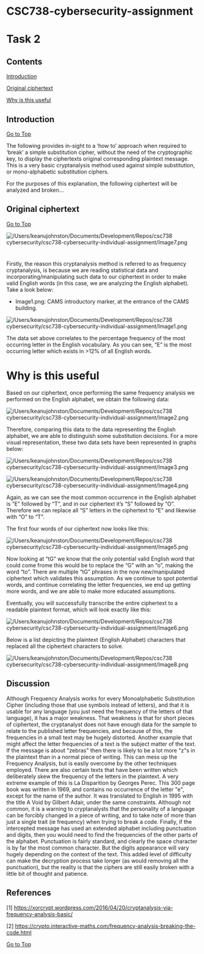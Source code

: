 
# CSC738-cybersecurity-assignment
# Task 2

## Contents
[Introduction](#introduction)

[Original ciphertext](#original-ciphertext)

[Why is this useful](#why-is-this-useful)

## Introduction
[Go to Top](#top)

The following provides in-sight to a ‘how to’ approach when required to ‘break’  a simple substitution cipher, without the need of the cryptographic key, to display the ciphertexts original corresponding plaintext message. This is a very basic cryptanalysis method used against  simple substitution, or mono-alphabetic substitution ciphers.

For the purposes of this explanation, the following ciphertext will be analyzed and broken…

[](#top)

## Original ciphertext
[Go to Top](#top)

![/Users/keanujohnston/Documents/Development/Repos/csc738 cybersecurity/csc738-cybersecurity-individual-assignment/Image7.png](Image7.png)

# 

Firstly, the reason this cryptanalysis method is referred to as frequency cryptanalysis, is because we are reading statistical data and incorporating/manipulating such data to our ciphertext in order to make valid English words (in this case, we are analyzing the English alphabet). Take a look below:

  - Image1.png: CAMS introductory marker, at the entrance of the CAMS building.
    
![/Users/keanujohnston/Documents/Development/Repos/csc738 cybersecurity/csc738-cybersecurity-individual-assignment/Image1.png](Image1.png)

The data set above correlates to the percentage frequency of the most occurring letter in the English vocabulary. As you can see, “E” is the most occurring letter which exists in >12% of all English words.

# Why is this useful

Based on our ciphertext, once performing the same frequency analysis we performed on the English alphabet, we obtain the following data:

![/Users/keanujohnston/Documents/Development/Repos/csc738 cybersecurity/csc738-cybersecurity-individual-assignment/Image2.png](Image2.png)

Therefore, comparing this data to the data representing the English alphabet, we are able to distinguish some substitution decisions. For a more visual representation, these two data sets have been represented in graphs below:

![/Users/keanujohnston/Documents/Development/Repos/csc738 cybersecurity/csc738-cybersecurity-individual-assignment/Image3.png](Image3.png)

![/Users/keanujohnston/Documents/Development/Repos/csc738 cybersecurity/csc738-cybersecurity-individual-assignment/Image4.png](Image4.png)

Again, as we can see the most common occurrence in the English alphabet is “E” followed by “T”, and in our ciphertext it’s “S” followed by “O”. Therefore we can replace all “S” letters in the ciphertext to “E” and likewise with “O” to “T”.

The first four words of our ciphertext now looks like this:

![/Users/keanujohnston/Documents/Development/Repos/csc738 cybersecurity/csc738-cybersecurity-individual-assignment/Image5.png](Image5.png)

Now looking at “tG” we know that the only potential valid English word that could come frome this would be to replace the “G” with an “o”, making the word “to”. There are multiple “tG” phrases in the now new/manipulated ciphertext which validates this assumption. As we continue to spot potential words, and continue correlating the letter frequencies, we end up getting more words, and we are able to make more educated assumptions.

Eventually, you will successfully transcribe the entire ciphertext to a readable plaintext format, which will look exactly like this:

![/Users/keanujohnston/Documents/Development/Repos/csc738 cybersecurity/csc738-cybersecurity-individual-assignment/Image6.png](Image6.png)

Below is a list depicting the plaintext (English Alphabet) characters that replaced all the ciphertext characters to solve.

![/Users/keanujohnston/Documents/Development/Repos/csc738 cybersecurity/csc738-cybersecurity-individual-assignment/Image8.png](Image8.png)

## Discussion

Although Frequency Analysis works for every Monoalphabetic Substitution Cipher (including those that use symbols instead of letters), and that it is usable for any language (you just need the frequency of the letters of that language), it has a major weakness.
That weakness is that for short pieces of ciphertext, the cryptanalyst does not have enough data for the sample to relate to the published letter frequencies, and because of this, the frequencies in a small text may be hugely distorted.
Another example that might affect the letter frequencies of a text is the subject matter of the text. If the message is about "zebras" then there is likely to be a lot more "z"s in the plaintext than in a normal piece of writing. This can mess up the Frequency Analysis, but is easily overcome by the other techniques employed.
There are also certain texts that have been written which deliberately skew the frequency of the letters in the plaintext. A very extreme example of this is La Disparition by Georges Perec. This 300 page book was written in 1969, and contains no occurrence of the letter "e", except for the name of the author. It was translated to English in 1995 with the title A Void by Gilbert Adair, under the same constraints. Although not common, it is a warning to cryptanalysts that the personality of a language can be forcibly changed in a piece of writing, and to take note of more than just a single trait (ie frequency) when trying to break a code.
Finally, if the intercepted message has used an extended alphabet including punctuation and digits, then you would need to find the frequencies of the other parts of the alphabet. Punctuation is fairly standard, and clearly the space character is by far the most common character. But the digits appearance will vary hugely depending on the context of the text. This added level of difficulty can make the decryption process take longer (as would removing all the punctuation), but the reality is that the ciphers are still easily broken with a little bit of thought and patience.

## References
[1] https://xorcrypt.wordpress.com/2016/04/20/cryptanalysis-via-frequency-analysis-basic/

[2] https://crypto.interactive-maths.com/frequency-analysis-breaking-the-code.html

[Go to Top](#top)
